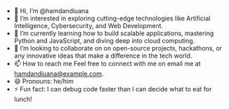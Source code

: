 - 👋 Hi, I’m @hamdandiuana
- 👀 I’m interested in exploring cutting-edge technologies like Artificial Intelligence, Cybersecurity, and Web Development.
- 🌱 I’m currently learning how to build scalable applications, mastering Python and JavaScript, and diving deep into cloud computing.
- 💞️ I’m looking to collaborate on on open-source projects, hackathons, or any innovative ideas that make a difference in the tech world.
- 📫 How to reach me Feel free to connect with me on email me at hamdandiuana@example.com.
- 😄 Pronouns: he/him
- ⚡ Fun fact: I can debug code faster than I can decide what to eat for lunch!

<!---
hamdandiuana/hamdandiuana is a ✨ special ✨ repository because its `README.md` (this file) appears on your GitHub profile.
You can click the Preview link to take a look at your changes.
--->
